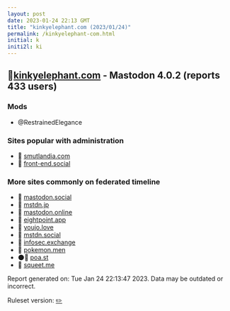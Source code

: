 ```yaml
---
layout: post
date: 2023-01-24 22:13 GMT
title: "kinkyelephant.com (2023/01/24)"
permalink: /kinkyelephant-com.html
initial: k
initi2l: ki
---
```


## 🐘[kinkyelephant.com](https://kinkyelephant.com) - Mastodon 4.0.2 (reports 433 users)

### Mods
 * @RestrainedElegance

### Sites popular with administration

* 🐘 [smutlandia.com](/smutlandia-com.html)
* 🐘 [front-end.social](/front-end-social.html)

### More sites commonly on federated timeline

* 🐘 [mastodon.social](/mastodon-social.html)
* 🐘 [mstdn.jp](/mstdn-jp.html)
* 🐘 [mastodon.online](/mastodon-online.html)
* 🐘 [eightpoint.app](/eightpoint-app.html)
* 🧸 [youjo.love](/youjo-love.html)
* 🐘 [mstdn.social](/mstdn-social.html)
* 🐘 [infosec.exchange](/infosec-exchange.html)
* 🐘 [pokemon.men](/pokemon-men.html)
* 🌑🧸 [poa.st](/poa-st.html)
* 🐘 [squeet.me](/squeet-me.html)

Report generated on: Tue Jan 24 22:13:47 2023. Data may be outdated or incorrect.

Ruleset version: [✏️](/version-pencil)
